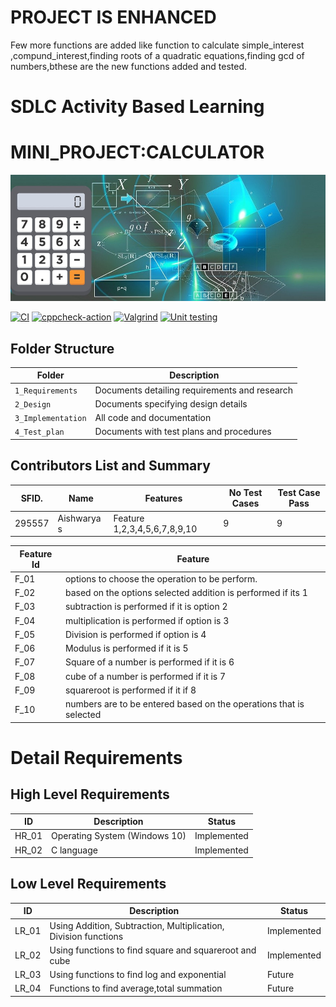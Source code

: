 #  PROJECT  IS  ENHANCED
Few more functions are added like function to calculate simple_interest ,compund_interest,finding roots of a quadratic equations,finding gcd of numbers,bthese are the new functions added and tested.

# SDLC Activity Based Learning
#  MINI_PROJECT:CALCULATOR 
![Banner](https://github.com/295557/Mini_Project/blob/main/1_Requirements/projcalculator.jpg)



[![CI](https://github.com/295557/Mini_Project/actions/workflows/main.yml/badge.svg)](https://github.com/295557/Mini_Project/actions/workflows/main.yml)
[![cppcheck-action](https://github.com/295557/Mini_Project/actions/workflows/cppcheck.yml/badge.svg)](https://github.com/295557/Mini_Project/actions/workflows/cppcheck.yml)
[![Valgrind](https://github.com/295557/Mini_Project/actions/workflows/valgrind.yml/badge.svg)](https://github.com/295557/Mini_Project/actions/workflows/valgrind.yml)
[![Unit testing](https://github.com/295557/Mini_Project/actions/workflows/unittest.yml/badge.svg)](https://github.com/295557/Mini_Project/actions/workflows/unittest.yml)

## Folder Structure
Folder             | Description
-------------------| -----------------------------------------
`1_Requirements`   | Documents detailing requirements and research
`2_Design`         | Documents specifying design details
`3_Implementation` | All code and documentation
`4_Test_plan`      | Documents with test plans and procedures

## Contributors List and Summary

SFID.  |  Name      |    Features                       |   No Test Cases|  Test Case Pass|
-------|----------- |-----------------------------------|----------------|----------------|
295557 | Aishwarya s  | Feature 1,2,3,4,5,6,7,8,9,10    |9                |9   

| Feature Id | Feature |
| -----------|---------|
|F_01| options to choose the operation to be perform.|
|F_02| based on the options selected addition is performed if its 1 |
|F_03| subtraction is performed if it is option 2 |
|F_04| multiplication is performed if option is 3 |
|F_05| Division is performed if option is 4|
|F_06| Modulus is performed if it is 5|
|F_07| Square of a number is performed if it is 6|
|F_08| cube of a number is performed if it is 7 |
|F_09| squareroot is performed if it if 8 |
|F_10| numbers are to be entered based on the operations that is selected|
# Detail Requirements

## High Level Requirements

|      ID          |Description                          |Status                         |
|----------------|-------------------------------|-----------------------------|
|HR_01|Operating System (Windows 10)      |Implemented            |
|HR_02|C language            |Implemented|

## Low Level Requirements

|      ID          |Description                          |Status                         |
|----------------|-------------------------------|-----------------------------|
|LR_01| Using Addition, Subtraction, Multiplication, Division functions        |Implemented            |
|LR_02|Using functions to find square and squareroot and cube          |Implemented|
|LR_03|Using functions to find log and exponential   |Future|
|LR_04|Functions to find average,total summation|Future|
